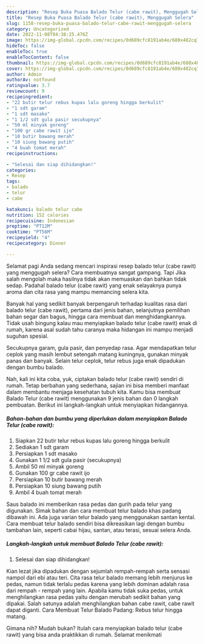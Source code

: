 ```yaml
---
description: "Resep Buka Puasa Balado Telur (cabe rawit), Menggugah Selera"
title: "Resep Buka Puasa Balado Telur (cabe rawit), Menggugah Selera"
slug: 1158-resep-buka-puasa-balado-telur-cabe-rawit-menggugah-selera
category: Uncategorized
date: 2022-11-08T04:38:25.476Z
image: https://img-global.cpcdn.com/recipes/0d689cfc8191ab4e/680x482cq70/balado-telur-cabe-rawit-foto-resep-utama.jpg
hideToc: false
enableToc: true
enableTocContent: false
thumbnail: https://img-global.cpcdn.com/recipes/0d689cfc8191ab4e/680x482cq70/balado-telur-cabe-rawit-foto-resep-utama.jpg
cover: https://img-global.cpcdn.com/recipes/0d689cfc8191ab4e/680x482cq70/balado-telur-cabe-rawit-foto-resep-utama.jpg
author: Admin
authorAv: notfound
ratingvalue: 3.7
reviewcount: 9
recipeingredient:
- "22 butir telur rebus kupas lalu goreng hingga berkulit"
- "1 sdt garam"
- "1 sdt masako"
- "1 1/2 sdt gula pasir secukupnya"
- "50 ml minyak goreng"
- "100 gr cabe rawit ijo"
- "10 butir bawang merah"
- "10 siung bawang putih"
- "4 buah tomat merah"
recipeinstructions:

- "Selesai dan siap dihidangkan!"
categories:
- Resep
tags:
- balado
- telur
- cabe

katakunci: balado telur cabe 
nutrition: 152 calories
recipecuisine: Indonesian
preptime: "PT12M"
cooktime: "PT56M"
recipeyield: "4"
recipecategory: Dinner

---
```



Selamat pagi Anda sedang mencari inspirasi resep balado telur (cabe rawit) yang menggugah selera? Cara membuatnya sangat gampang. Tapi Jika salah mengolah maka hasilnya tidak akan memuaskan dan bahkan tidak sedap. Padahal balado telur (cabe rawit) yang enak selayaknya punya aroma dan cita rasa yang mampu memancing selera kita.


Banyak hal yang sedikit banyak berpengaruh terhadap kualitas rasa dari balado telur (cabe rawit), pertama dari jenis bahan, selanjutnya pemilihan bahan segar dan bagus, hingga cara membuat dan menghidangkannya. Tidak usah bingung kalau mau menyiapkan balado telur (cabe rawit) enak di rumah, karena asal sudah tahu caranya maka hidangan ini mampu menjadi suguhan spesial.

Secukupnya garam, gula pasir, dan penyedap rasa. Agar mendapatkan telur ceplok yang masih lembut setengah matang kuningnya, gunakan minyak panas dan banyak. Selain telur ceplok, telur rebus juga enak dipadukan dengan bumbu balado.


Nah, kali ini kita coba, yuk, ciptakan balado telur (cabe rawit) sendiri di rumah. Tetap berbahan yang sederhana, sajian ini bisa memberi manfaat dalam membantu menjaga kesehatan tubuh kita. Kamu bisa membuat Balado Telur (cabe rawit) menggunakan 9 jenis bahan dan 0 langkah pembuatan. Berikut ini langkah-langkah untuk menyiapkan hidangannya.

<!--inarticleads1-->

##### Bahan-bahan dan bumbu yang diperlukan dalam menyiapkan Balado Telur (cabe rawit):

1. Siapkan 22 butir telur rebus kupas lalu goreng hingga berkulit
1. Sediakan 1 sdt garam
1. Persiapkan 1 sdt masako
1. Gunakan 1 1/2 sdt gula pasir (secukupnya)
1. Ambil 50 ml minyak goreng
1. Gunakan 100 gr cabe rawit ijo
1. Persiapkan 10 butir bawang merah
1. Persiapkan 10 siung bawang putih
1. Ambil 4 buah tomat merah


Saus balado ini memberikan rasa pedas dan gurih pada telur yang digunakan. Simak bahan dan cara membuat telur balado khas padang dibawah ini. Ada juga varian telur balado yang menggunakan santan kental. Cara membuat telur balado sendiri bisa dikreasikan lagi dengan bumbu tambahan lain, seperti cabai hijau, santan, atau terasi, sesuai selera Anda. 

<!--inarticleads2-->

##### Langkah-langkah untuk membuat Balado Telur (cabe rawit):


1. Selesai dan siap dihidangkan!

Kian lezat jika dipadukan dengan sejumlah rempah-rempah serta sensasi nampol dari ebi atau teri. Cita rasa telur balado memang lebih menjurus ke pedas, namun tidak terlalu pedas karena yang lebih dominan adalah rasa dari rempah - rempah yang lain. Apabila kamu tidak suka pedas, untuk menghilangkan rasa pedas yaitu dengan merubah sedikit bahan yang dipakai. Salah satunya adalah menghilangkan bahan cabe rawit, cabe rawit dapat diganti. Cara Membuat Telur Balado Padang: Rebus telur hingga matang. 

Gimana nih? Mudah bukan? Itulah cara menyiapkan balado telur (cabe rawit) yang bisa anda praktikkan di rumah. Selamat menikmati
